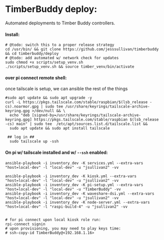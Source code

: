 # TimberBuddy deploy:

Automated deployments to Timber Buddy controllers.

#### Install:

```shell
# @todo: switch this to a proper release strategy
cd /usr/bin/ && git clone https://github.com/jesssullivan/timberbuddy && cd timberbuddy/deploy
# @todo: add automated w/ network check for updates
sudo chmod +x scripts/setup_venv.sh
./scripts/setup_venv.sh && source timber_venv/bin/activate
```
#### over pi connect remote shell:
once tailscale is setup, we can ansible the rest of the things
```shell
#sudo apt update && sudo apt upgrade -y
curl -L https://pkgs.tailscale.com/stable/raspbian/$(lsb_release -cs).noarmor.gpg | sudo tee /usr/share/keyrings/tailscale-archive-keyring.gpg >/dev/null && \
  echo "deb [signed-by=/usr/share/keyrings/tailscale-archive-keyring.gpg] https://pkgs.tailscale.com/stable/raspbian $(lsb_release -cs) main" | sudo tee  /etc/apt/sources.list.d/tailscale.list && 
  sudo apt update && sudo apt install tailscale 

 ## log in ##
  sudo tailscale up -ssh
```


#### On pi w/ tailscale installed and w/ `--ssh` enabled:

```shell
ansible-playbook -i inventory_dev -K services.yml --extra-vars "host=local-dev" -l "local-dev" -u "jsullivan2" -vv

ansible-playbook -i inventory_dev -K kiosk.yml --extra-vars "host=local-dev" -l "local-dev" -u "jsullivan2" -vv
ansible-playbook -i inventory_dev -K pi-setup.yml --extra-vars "host=local-dev" -l "local-dev" -u "TimberBuddy" -vv
ansible-playbook -i inventory_dev -K waveshare-dsi.yml --extra-vars "host=local-dev" -l "local-dev" -u "jsullivan2" -vv
ansible-playbook -i inventory_dev -K node-server.yml --extra-vars "host=local-dev" -l "raspi-build-4" -u "jsullivan2" -vv

```


```shell

# for pi connect upon local kiosk role run:
rpi-connect signin
# upon provisioning, you may need to play keys time:
# ssh-copy-id TimberBuddy@<192.168.1.16> 
```

